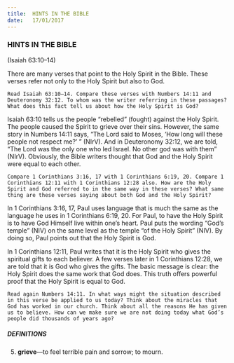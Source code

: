 ```yaml
---
title:  HINTS IN THE BIBLE
date:   17/01/2017
---
```


### HINTS IN THE BIBLE

(Isaiah 63:10–14)

There are many verses that point to the Holy Spirit in the Bible. These verses refer not only to the Holy Spirit but also to God.

`Read Isaiah 63:10–14. Compare these verses with Numbers 14:11 and Deuteronomy 32:12. To whom was the writer referring in these passages? What does this fact tell us about how the Holy Spirit is God?`

Isaiah 63:10 tells us the people “rebelled” (fought) against the Holy Spirit. The people caused the Spirit to grieve over their sins. However, the same story in Numbers 14:11 says, “The Lord said to Moses, ‘How long will these people not respect me?’ ” (NIrV). And in Deuteronomy 32:12, we are told, “The Lord was the only one who led Israel. No other god was with them” (NIrV). Obviously, the Bible writers thought that God and the Holy Spirit were equal to each other. 

`Compare 1 Corinthians 3:16, 17 with 1 Corinthians 6:19, 20. Compare 1 Corinthians 12:11 with 1 Corinthians 12:28 also. How are the Holy Spirit and God referred to in the same way in these verses? What same thing are these verses saying about both God and the Holy Spirit?`

In 1 Corinthians 3:16, 17, Paul uses language that is much the same as the language he uses in 1 Corinthians 6:19, 20. For Paul, to have the Holy Spirit is to have God Himself live within one’s heart. Paul puts the wording “God’s temple” (NIV) on the same level as the temple “of the Holy Spirit” (NIV). By doing so, Paul points out that the Holy Spirit is God.

In 1 Corinthians 12:11, Paul writes that it is the Holy Spirit who gives the spiritual gifts to each believer. A few verses later in 1 Corinthians 12:28, we are told that it is God who gives the gifts. The basic message is clear: the Holy Spirit does the same work that God does. This truth offers powerful proof that the Holy Spirit is equal to God.

`Read again Numbers 14:11. In what ways might the situation described in this verse be applied to us today? Think about the miracles that God has worked in our church. Think about all the reasons He has given us to believe. How can we make sure we are not doing today what God’s people did thousands of years ago?`

##### DEFINITIONS

5. **grieve**—to feel terrible pain and sorrow; to mourn.